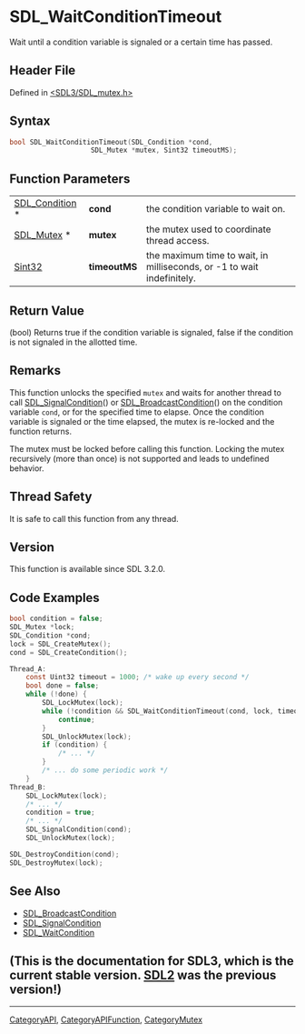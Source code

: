 # SDL_WaitConditionTimeout

Wait until a condition variable is signaled or a certain time has passed.

## Header File

Defined in [<SDL3/SDL_mutex.h>](https://github.com/libsdl-org/SDL/blob/main/include/SDL3/SDL_mutex.h)

## Syntax

```c
bool SDL_WaitConditionTimeout(SDL_Condition *cond,
                    SDL_Mutex *mutex, Sint32 timeoutMS);
```

## Function Parameters

|                                  |               |                                                                        |
| -------------------------------- | ------------- | ---------------------------------------------------------------------- |
| [SDL_Condition](SDL_Condition) * | **cond**      | the condition variable to wait on.                                     |
| [SDL_Mutex](SDL_Mutex) *         | **mutex**     | the mutex used to coordinate thread access.                            |
| [Sint32](Sint32)                 | **timeoutMS** | the maximum time to wait, in milliseconds, or -1 to wait indefinitely. |

## Return Value

(bool) Returns true if the condition variable is signaled, false if the
condition is not signaled in the allotted time.

## Remarks

This function unlocks the specified `mutex` and waits for another thread to
call [SDL_SignalCondition](SDL_SignalCondition)() or
[SDL_BroadcastCondition](SDL_BroadcastCondition)() on the condition
variable `cond`, or for the specified time to elapse. Once the condition
variable is signaled or the time elapsed, the mutex is re-locked and the
function returns.

The mutex must be locked before calling this function. Locking the mutex
recursively (more than once) is not supported and leads to undefined
behavior.

## Thread Safety

It is safe to call this function from any thread.

## Version

This function is available since SDL 3.2.0.

## Code Examples

```c
bool condition = false;
SDL_Mutex *lock;
SDL_Condition *cond;
lock = SDL_CreateMutex();
cond = SDL_CreateCondition();

Thread_A:
    const Uint32 timeout = 1000; /* wake up every second */
    bool done = false;
    while (!done) {
        SDL_LockMutex(lock);
        while (!condition && SDL_WaitConditionTimeout(cond, lock, timeout) == 0) {
            continue;
        }
        SDL_UnlockMutex(lock);
        if (condition) {
            /* ... */
        }
        /* ... do some periodic work */
    }
Thread_B:
    SDL_LockMutex(lock);
    /* ... */
    condition = true;
    /* ... */
    SDL_SignalCondition(cond);
    SDL_UnlockMutex(lock);

SDL_DestroyCondition(cond);
SDL_DestroyMutex(lock);

```

## See Also

- [SDL_BroadcastCondition](SDL_BroadcastCondition)
- [SDL_SignalCondition](SDL_SignalCondition)
- [SDL_WaitCondition](SDL_WaitCondition)


## (This is the documentation for SDL3, which is the current stable version. [SDL2](https://wiki.libsdl.org/SDL2/) was the previous version!)



----
[CategoryAPI](CategoryAPI), [CategoryAPIFunction](CategoryAPIFunction), [CategoryMutex](CategoryMutex)

